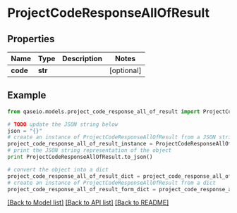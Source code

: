 # ProjectCodeResponseAllOfResult


## Properties

Name | Type | Description | Notes
------------ | ------------- | ------------- | -------------
**code** | **str** |  | [optional] 

## Example

```python
from qaseio.models.project_code_response_all_of_result import ProjectCodeResponseAllOfResult

# TODO update the JSON string below
json = "{}"
# create an instance of ProjectCodeResponseAllOfResult from a JSON string
project_code_response_all_of_result_instance = ProjectCodeResponseAllOfResult.from_json(json)
# print the JSON string representation of the object
print ProjectCodeResponseAllOfResult.to_json()

# convert the object into a dict
project_code_response_all_of_result_dict = project_code_response_all_of_result_instance.to_dict()
# create an instance of ProjectCodeResponseAllOfResult from a dict
project_code_response_all_of_result_form_dict = project_code_response_all_of_result.from_dict(project_code_response_all_of_result_dict)
```
[[Back to Model list]](../README.md#documentation-for-models) [[Back to API list]](../README.md#documentation-for-api-endpoints) [[Back to README]](../README.md)


